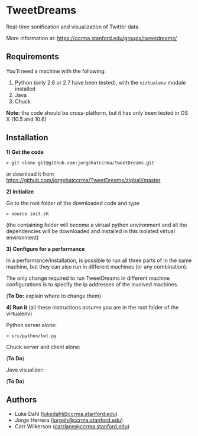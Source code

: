 TweetDreams
===========

Real-time sonification and visualization of Twitter data.

More information at: https://ccrma.stanford.edu/groups/tweetdreams/


Requirements
------------

You'll need a machine with the following:

1. Python (only 2.6 or 2.7 have been tested), with the `virtualenv` module installed
2. Java
3. Chuck

**Note:** the code should be cross-platform, but it has only been tested in OS X (10.5 and 10.6)


Installation
------------

**1) Get the code**

	> git clone git@github.com:jorgehatccrma/TweetDreams.git
	
or download it from  https://github.com/jorgehatccrma/TweetDreams/zipball/master


**2) Initialize**

Go to the root folder of the downloaded code and type

	> source init.sh
	
(the containing folder will become a virtual python environment and all the dependencies will be 
downloaded and installed in this isolated virtual environment)


**3) Configure for a performance**

In a performance/installation, is possible to run all three parts of in the same machine, but they 
can also run in different machines (or any combination).

The only change required to run TweetDreams in different machine configurations is to specify the 
ip addresses of the involved machines.

(**To Do:** explain where to change them)

**4) Run it** 
(all these instructions assume you are in the root folder of the virtualenv)

Python server alone:

	> src/python/twt.py
	
Chuck server and client alone:

(**To Do**)

Java visualizer:

(**To Do**)




Authors
-------
* Luke Dahl (lukedahl@ccrma.stanford.edu)
* Jorge Herrera (jorgeh@ccrma.stanford.edu)
* Carr Wilkerson (carrlane@ccrma.stanford.edu)
